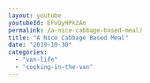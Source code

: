 ```yaml
---
layout: youtube
youtubeId: EFvDyHPk2Ao
permalink: /a-nice-cabbage-based-meal/
title: "A Nice Cabbage Based Meal"
date: "2019-10-30"
categories: 
  - "van-life"
  - "cooking-in-the-van"
---
```


